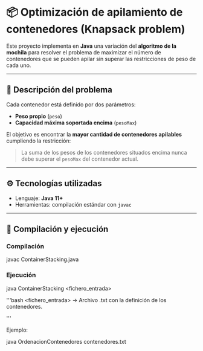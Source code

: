 # 📦 Optimización de apilamiento de contenedores (Knapsack problem)

Este proyecto implementa en **Java** una variación del **algoritmo de la mochila** para resolver el problema de maximizar el número de contenedores que se pueden apilar sin superar las restricciones de peso de cada uno.  

---

## 📖 Descripción del problema

Cada contenedor está definido por dos parámetros:
- **Peso propio** (`peso`)  
- **Capacidad máxima soportada encima** (`pesoMax`)  

El objetivo es encontrar la **mayor cantidad de contenedores apilables** cumpliendo la restricción:  
> La suma de los pesos de los contenedores situados encima nunca debe superar el `pesoMax` del contenedor actual.  

---

## ⚙️ Tecnologías utilizadas
- Lenguaje: **Java 11+**  
- Herramientas: compilación estándar con `javac`  

---

## 🚀 Compilación y ejecución

### Compilación

javac ContainerStacking.java

### Ejecución

java ContainerStacking <fichero_entrada>

'''bash
<fichero_entrada> → Archivo .txt con la definición de los contenedores.

'''

Ejemplo:

java OrdenacionContenedores contenedores.txt
